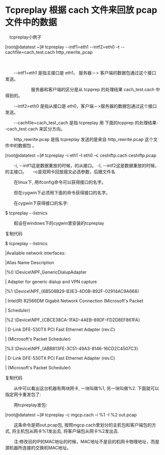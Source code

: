 # Tcpreplay 根据 cach 文件来回放 pcap 文件中的数据

　tcpreplay小例子



\[root@datatest ~\]\#  tcpreplay --intf1=eth1 --intf2=eth0 –t --cachfile=cach\_test.cach http\_rewrite\_pcap

　　



　　--intf1=eth1 是指主接口是 eth1， 服务器－&gt; 客户端的数据包通过这个接口发送。



　　　　　　服务器和客户端的区分是从 tcpprep 的处理结果 cach\_test.cach 中得到的。

　　--intf2=eth0 是指从接口是 eth0，客户端－&gt;服务器的数据包通过这个接口发送。

　　--cachfile=cach\_test\_cach 是指 tcpreplay 用 下面的tcpprep 的处理结果--cach\_test.cach 来区分方向。

　　http\_rewrite.pcap 是指 tcpreplay 发送的是来自 http\_rewrite.pcap 这个文件中的数据包 。



 



\[root@datatest ~\]\#  tcpreplay –i eth1 –I eth0 –c ceshiftp.cach ceshiftp.pcap

 　　-i, --intf1这是数据重放的时候，的从接口。     -I, --intf2这是数据重放的时候，的主接口。　　–c是双网卡回放报文必选参数，后跟文件名



 



 



 



　　在linux下, 用ifconfig命令可以获得接口的名字。



　　但在cygwin下必须用下面的命令获得接口的名字。

　　在cygwin下获得接口的名字:



$ tcpreplay --listnics

 



　　假设在windows下的cygwin里安装的tcpreplay



复制代码

$ tcpreplay --listnics

\|Available network interfaces:

\|Alias   Name    Description

\|%0      \Device\NPF\_GenericDialupAdapter

\|        Adapter for generic dialup and VPN capture

\|%1      \Device\NPF\_{6B508B29-B3E3-4D0B-892F-02914AC9A668}

\|    Intel\(R\) 82566DM Gigabit Network Connection \(Microsoft's Packet

\|    Scheduler\)

\|%2      \Device\NPF\_{CBCE38CA-1FAD-4AEB-89DF-FD2D8EF861FA}

\|    D-Link DFE-530TX PCI Fast Ethernet Adapter \(rev.C\)

\|    \(Microsoft's Packet Scheduler\)

\|%3      \Device\NPF\_{ABB813FE-3C51-49A3-8146-16CD2C4507C3}

\|    D-Link DFE-530TX PCI Fast Ethernet Adapter \(rev.C\)

\|    \(Microsoft's Packet Scheduler\)

复制代码

 



 



 　　从中可以看出这台机器有两块网卡, 一块叫做%1, 另一块叫做%2. 下面就可以指定网卡重发包了:

　　用tcpreplay发包:



\[root@datatest ~\]\#  tcpreplay -c mgcp.cach -i %1 -I %2 out.pcap

 　　这条命令是把out.pcap包, 按照mgcp.cach里划分的主机包和客户端包的方式, 将主机包从网卡%1发出去, 将客户端包从网卡%2发出去.





　　注:修改目的IP的MAC地址的时候，MAC地址不是目的机网卡物理地址，而是源机器所连接的交换机MAC地址。



 





